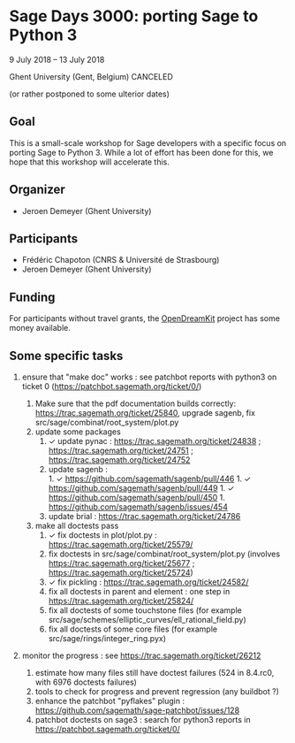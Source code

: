 

# Sage Days 3000: porting Sage to Python 3

9 July 2018 ­– 13 July 2018 

Ghent University (Gent, Belgium) 
 CANCELED 

(or rather postponed to some ulterior dates) 


## Goal

This is a small-scale workshop for Sage developers with a specific focus on porting Sage to Python 3. While a lot of effort has been done for this, we hope that this workshop will accelerate this. 


## Organizer

* Jeroen Demeyer (Ghent University) 

## Participants

* Frédéric Chapoton (CNRS &amp; Université de Strasbourg) 
* Jeroen Demeyer (Ghent University) 

## Funding

For participants without travel grants, the <a class="https" href="https://opendreamkit.org/">OpenDreamKit</a> project has some money available. 


## Some specific tasks

1. ensure that "make doc" works : see patchbot reports with python3 on ticket 0 (<a href="https://patchbot.sagemath.org/ticket/0/">https://patchbot.sagemath.org/ticket/0/</a>) 

   1. Make sure that the pdf documentation builds correctly: <a href="https://trac.sagemath.org/ticket/25840">https://trac.sagemath.org/ticket/25840</a>, upgrade sagenb, fix src/sage/combinat/root_system/plot.py 
   1. update some packages 
         1. ✓ update pynac : <a href="https://trac.sagemath.org/ticket/24838">https://trac.sagemath.org/ticket/24838</a> ; <a href="https://trac.sagemath.org/ticket/24751">https://trac.sagemath.org/ticket/24751</a> ; <a href="https://trac.sagemath.org/ticket/24752">https://trac.sagemath.org/ticket/24752</a> 
         1. update sagenb :  
                  1. ✓ <a href="https://github.com/sagemath/sagenb/pull/446">https://github.com/sagemath/sagenb/pull/446</a> 
                  1. ✓ <a href="https://github.com/sagemath/sagenb/pull/449">https://github.com/sagemath/sagenb/pull/449</a> 
                  1. ✓ <a href="https://github.com/sagemath/sagenb/pull/450">https://github.com/sagemath/sagenb/pull/450</a> 
                  1. <a href="https://github.com/sagemath/sagenb/issues/454">https://github.com/sagemath/sagenb/issues/454</a> 
         1. update brial : <a href="https://trac.sagemath.org/ticket/24786">https://trac.sagemath.org/ticket/24786</a> 
   1. make all doctests pass 
         1. ✓ fix doctests in plot/plot.py : <a href="https://trac.sagemath.org/ticket/25579/">https://trac.sagemath.org/ticket/25579/</a> 
         1. fix doctests in src/sage/combinat/root_system/plot.py (involves <a href="https://trac.sagemath.org/ticket/25677">https://trac.sagemath.org/ticket/25677</a> ; <a href="https://trac.sagemath.org/ticket/25724">https://trac.sagemath.org/ticket/25724</a>) 
         1. ✓ fix pickling : <a href="https://trac.sagemath.org/ticket/24582/">https://trac.sagemath.org/ticket/24582/</a> 
         1. fix all doctests in parent and element :  one step in <a href="https://trac.sagemath.org/ticket/25824/">https://trac.sagemath.org/ticket/25824/</a> 
         1. fix all doctests of some touchstone files (for example src/sage/schemes/elliptic_curves/ell_rational_field.py) 
         1. fix all doctests of some core files (for example src/sage/rings/integer_ring.pyx) 
2. monitor the progress : see <a href="https://trac.sagemath.org/ticket/26212">https://trac.sagemath.org/ticket/26212</a> 

   1. estimate how many files still have doctest failures (524 in 8.4.rc0, with 6976 doctests failures)  
   1. tools to check for progress and prevent regression (any buildbot ?) 
   1. enhance the patchbot "pyflakes" plugin : <a href="https://github.com/sagemath/sage-patchbot/issues/128">https://github.com/sagemath/sage-patchbot/issues/128</a> 
   1. patchbot doctests on sage3 : search for python3 reports in <a href="https://patchbot.sagemath.org/ticket/0/">https://patchbot.sagemath.org/ticket/0/</a> 